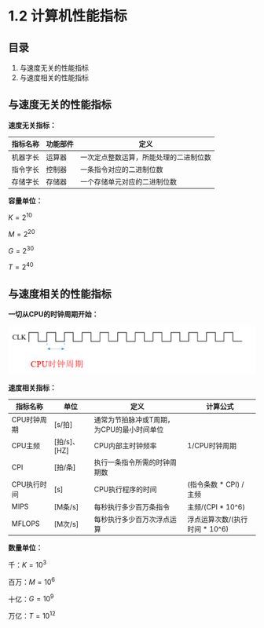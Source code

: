 # 1.2 计算机性能指标

## 目录

1. 与速度无关的性能指标
2. 与速度相关的性能指标



## 与速度无关的性能指标

**速度无关指标：**

| 指标名称 | 功能部件 | 定义                                   |
| -------- | -------- | -------------------------------------- |
| 机器字长 | 运算器   | 一次定点整数运算，所能处理的二进制位数 |
| 指令字长 | 控制器   | 一条指令对应的二进制位数               |
| 存储字长 | 存储器   | 一个存储单元对应的二进制位数           |



**容量单位：**

$K = 2^{10}$

$M = 2^{20}$

$G = 2^{30}$

$T = 2^{40}$



## 与速度相关的性能指标

**一切从CPU的时钟周期开始：**

![image-20210829111651085](image-20210829111651085.png)

**速度相关指标：**

| 指标名称    | 单位         | 定义                                       | 计算公式                       |
| ----------- | ------------ | ------------------------------------------ | ------------------------------ |
| CPU时钟周期 | [s/拍]       | 通常为节拍脉冲或T周期，为CPU的最小时间单位 |                                |
| CPU主频     | [拍/s]、[HZ] | CPU内部主时钟频率                          | 1/CPU时钟周期                  |
| CPI         | [拍/条]      | 执行一条指令所需的时钟周期数               |                                |
| CPU执行时间 | [s]          | CPU执行程序的时间                          | (指令条数 * CPI) / 主频        |
| MIPS        | [M条/s]      | 每秒执行多少百万条指令                     | 主频/(CPI * 10^6)              |
| MFLOPS      | [M次/s]      | 每秒执行多少百万次浮点运算                 | 浮点运算次数/(执行时间 * 10^6) |



**数量单位：**

千：$K = 10^3$

百万：$M = 10^6$

十亿：$G = 10 ^9$

万亿：$T = 10^{12}$

